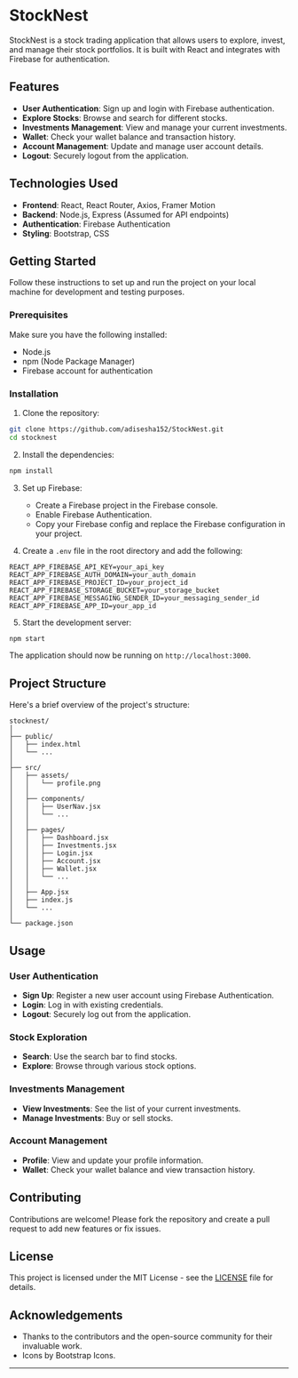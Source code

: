 # StockNest

StockNest is a stock trading application that allows users to explore, invest, and manage their stock portfolios. It is built with React and integrates with Firebase for authentication.

## Features

- **User Authentication**: Sign up and login with Firebase authentication.
- **Explore Stocks**: Browse and search for different stocks.
- **Investments Management**: View and manage your current investments.
- **Wallet**: Check your wallet balance and transaction history.
- **Account Management**: Update and manage user account details.
- **Logout**: Securely logout from the application.

## Technologies Used

- **Frontend**: React, React Router, Axios, Framer Motion
- **Backend**: Node.js, Express (Assumed for API endpoints)
- **Authentication**: Firebase Authentication
- **Styling**: Bootstrap, CSS

## Getting Started

Follow these instructions to set up and run the project on your local machine for development and testing purposes.

### Prerequisites

Make sure you have the following installed:

- Node.js
- npm (Node Package Manager)
- Firebase account for authentication

### Installation

1. Clone the repository:

```bash
git clone https://github.com/adisesha152/StockNest.git
cd stocknest
```

2. Install the dependencies:

```bash
npm install
```

3. Set up Firebase:

   - Create a Firebase project in the Firebase console.
   - Enable Firebase Authentication.
   - Copy your Firebase config and replace the Firebase configuration in your project.

4. Create a `.env` file in the root directory and add the following:

```env
REACT_APP_FIREBASE_API_KEY=your_api_key
REACT_APP_FIREBASE_AUTH_DOMAIN=your_auth_domain
REACT_APP_FIREBASE_PROJECT_ID=your_project_id
REACT_APP_FIREBASE_STORAGE_BUCKET=your_storage_bucket
REACT_APP_FIREBASE_MESSAGING_SENDER_ID=your_messaging_sender_id
REACT_APP_FIREBASE_APP_ID=your_app_id
```

5. Start the development server:

```bash
npm start
```

The application should now be running on `http://localhost:3000`.

## Project Structure

Here's a brief overview of the project's structure:

```
stocknest/
│
├── public/
│   ├── index.html
│   └── ...
│
├── src/
│   ├── assets/
│   │   └── profile.png
│   │
│   ├── components/
│   │   ├── UserNav.jsx
│   │   └── ...
│   │
│   ├── pages/
│   │   ├── Dashboard.jsx
│   │   ├── Investments.jsx
│   │   ├── Login.jsx
│   │   ├── Account.jsx
│   │   ├── Wallet.jsx
│   │   └── ...
│   │
│   ├── App.jsx
│   ├── index.js
│   └── ...
│
└── package.json
```

## Usage

### User Authentication

- **Sign Up**: Register a new user account using Firebase Authentication.
- **Login**: Log in with existing credentials.
- **Logout**: Securely log out from the application.

### Stock Exploration

- **Search**: Use the search bar to find stocks.
- **Explore**: Browse through various stock options.

### Investments Management

- **View Investments**: See the list of your current investments.
- **Manage Investments**: Buy or sell stocks.

### Account Management

- **Profile**: View and update your profile information.
- **Wallet**: Check your wallet balance and view transaction history.

## Contributing

Contributions are welcome! Please fork the repository and create a pull request to add new features or fix issues.

## License

This project is licensed under the MIT License - see the [LICENSE](LICENSE) file for details.

## Acknowledgements

- Thanks to the contributors and the open-source community for their invaluable work.
- Icons by Bootstrap Icons.

---